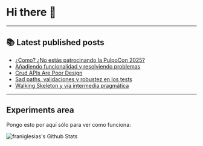 # Hi there 👋

<!--
**franiglesias/franiglesias** is a ✨ _special_ ✨ repository because its `README.md` (this file) appears on your GitHub profile.

Here are some ideas to get you started:

- 🔭 I’m currently working on ...
- 🌱 I’m currently learning ...
- 👯 I’m looking to collaborate on ...
- 🤔 I’m looking for help with ...
- 💬 Ask me about ...
- 📫 How to reach me: ...
- 😄 Pronouns: ...
- ⚡ Fun fact: ...
-->


---

## 📚 Latest published posts
<!-- TB-FEED:START -->
- [¿Como? ¿No estás patrocinando la PulpoCon 2025?](https://franiglesias.github.io/sponsor_PulpoCon_2025/)
- [Añadiendo funcionalidad y resolviendo problemas](https://franiglesias.github.io/hexagonal-tdd-6/)
- [Crud APIs Are Poor Design](https://franiglesias.github.io/Crud_APIs_are_Poor_Design/)
- [Sad paths, validaciones y robustez en los tests](https://franiglesias.github.io/hexagonal-tdd-5/)
- [Walking Skeleton y vía intermedia pragmática](https://franiglesias.github.io/hexagonal-tdd-4/)
<!-- TB-FEED:END -->


---

## Experiments area

Pongo esto por aquí sólo para ver como funciona:

<img alt="franiglesias's Github Stats" src="https://github-readme-stats.vercel.app/api?username=franiglesias&show_icons=true&hide_border=true" />
